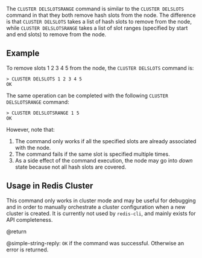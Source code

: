The `CLUSTER DELSLOTSRANGE` command is similar to the `CLUSTER DELSLOTS` command in that they both remove hash slots from the node.
The difference is that `CLUSTER DELSLOTS` takes a list of hash slots to remove from the node, while `CLUSTER DELSLOTSRANGE` takes a list of slot ranges (specified by start and end slots) to remove from the node.

## Example

To remove slots 1 2 3 4 5 from the node, the `CLUSTER DELSLOTS` command is:

    > CLUSTER DELSLOTS 1 2 3 4 5
    OK

The same operation can be completed with the following `CLUSTER DELSLOTSRANGE` command:

    > CLUSTER DELSLOTSRANGE 1 5
    OK

However, note that:

1. The command only works if all the specified slots are already associated with the node.
2. The command fails if the same slot is specified multiple times.
3. As a side effect of the command execution, the node may go into *down* state because not all hash slots are covered.

## Usage in Redis Cluster

This command only works in cluster mode and may be useful for
debugging and in order to manually orchestrate a cluster configuration
when a new cluster is created. It is currently not used by `redis-cli`,
and mainly exists for API completeness.

@return

@simple-string-reply: `OK` if the command was successful. Otherwise
an error is returned.
